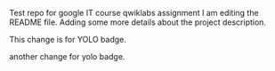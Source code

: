 Test repo for google IT course qwiklabs assignment
I am editing the README file. Adding some more details about the project description.

This change is for YOLO badge.

another change for yolo badge.
